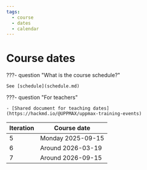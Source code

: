 ```yaml
---
tags:
  - course
  - dates
  - calendar
---
```


# Course dates

???- question "What is the course schedule?"

    See [schedule](schedule.md)

???- question "For teachers"

    - [Shared document for teaching dates](https://hackmd.io/@UPPMAX/uppmax-training-events)

Iteration|Course date
---------|---------------
5        |Monday 2025-09-15
6        |Around 2026-03-19
7        |Around 2026-09-15
